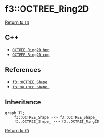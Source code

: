 # f3::OCTREE_Ring2D

[Return to `f3`](/docs/f3.md)

## C++

- [`OCTREE_Ring2D.hpp`](/src/f3/OCTREE_Ring2D.hpp)
- [`OCTREE_Ring2D.cpp`](/src/f3/OCTREE_Ring2D.cpp)

## References

- [`f3::OCTREE_Shape`](/docs/f3/OCTREE_Shape.md)
- [`f3::OCTREE_Shape_`](/docs/f3/OCTREE_Shape_.md)

## Inheritance

```mermaid
graph TD;
    f3::OCTREE_Shape --> f3::OCTREE_Shape_
    f3::OCTREE_Shape_ --> f3::OCTREE_Ring2D
```

[Return to `f3`](/docs/f3.md)